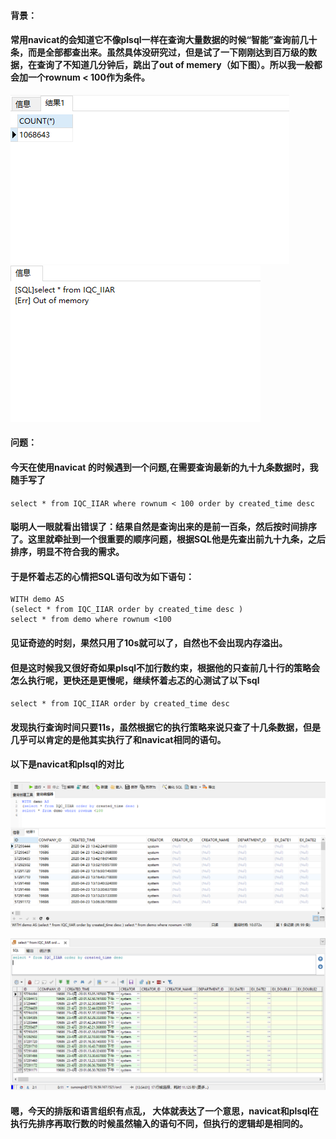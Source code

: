 #### 背景：
#### 常用navicat的会知道它不像plsql一样在查询大量数据的时候“智能”查询前几十条，而是全部都查出来。虽然具体没研究过，但是试了一下刚刚达到百万级的数据，在查询了不知道几分钟后，跳出了out of memery（如下图）。所以我一般都会加一个rownum < 100作为条件。  
![](https://github.com/Beancc/Main/blob/master/img/Database/11.png)
![](https://github.com/Beancc/Main/blob/master/img/Database/11_2.png)
#### 问题：
#### 今天在使用navicat 的时候遇到一个问题,在需要查询最新的九十九条数据时，我随手写了
`select * from IQC_IIAR where rownum < 100 order by created_time desc`
#### 聪明人一眼就看出错误了：结果自然是查询出来的是前一百条，然后按时间排序了。这里就牵扯到一个很重要的顺序问题，根据SQL他是先查出前九十九条，之后排序，明显不符合我的需求。
#### 于是怀着忐忑的心情把SQL语句改为如下语句：  
```
WITH demo AS
(select * from IQC_IIAR order by created_time desc )
select * from demo where rownum <100
```
#### 见证奇迹的时刻，果然只用了10s就可以了，自然也不会出现内存溢出。
#### 但是这时候我又很好奇如果plsql不加行数约束，根据他的只查前几十行的策略会怎么执行呢，更快还是更慢呢，继续怀着忐忑的心测试了以下sql
`select * from IQC_IIAR order by created_time desc`
#### 发现执行查询时间只要11s，虽然根据它的执行策略来说只查了十几条数据，但是几乎可以肯定的是他其实执行了和navicat相同的语句。
#### 以下是navicat和plsql的对比
![](https://github.com/Beancc/Main/blob/master/img/Database/11_3.png)  
  
![](https://github.com/Beancc/Main/blob/master/img/Database/11_4.png)
#### 嗯，今天的排版和语言组织有点乱， 大体就表达了一个意思，navicat和plsql在执行先排序再取行数的时候虽然输入的语句不同，但执行的逻辑却是相同的。 
